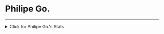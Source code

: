 <p align="center"><h1>Philipe Go.</h1></p>
<hr>
<style>
  .Progress {
    display: flex;
    height: 8px;
    overflow: hidden;
    background-color: #e1e4e8;
    border-radius: 6px;
    outline: 1px solid transparent;
  }
</style>
<details>
<summary>Click for Philipe Go.'s Stats</summary>
<p align="center">
<div class="mb-2">
  <span class="Progress ">
    <span itemprop="keywords" aria-label="C#" style="background-color: #563d7c;width: 80%;" class="Progress-item "></span>
    <span itemprop="keywords" aria-label="C++" style="background-color: #e34c26;width: 40%;" class="Progress-item "></span>
    <span itemprop="keywords" aria-label="Golang" style="background-color: #f1e05a;width: 5%;" class="Progress-item "></span>
</span></div>
<br>
</p>
</details> 
